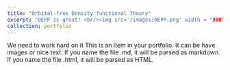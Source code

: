 ```yaml
---
title: "Orbital-free Density functional Theory"
excerpt: "OEPP is great! <br/><img src='/images/OEPP.png' width = "300" alt="OEPP" align=center/>"
collection: portfolio
---
```


We need to work hard on it
This is an item in your portfolio. It can be have images or nice text. If you name the file .md, it will be parsed as markdown. If you name the file .html, it will be parsed as HTML. 
